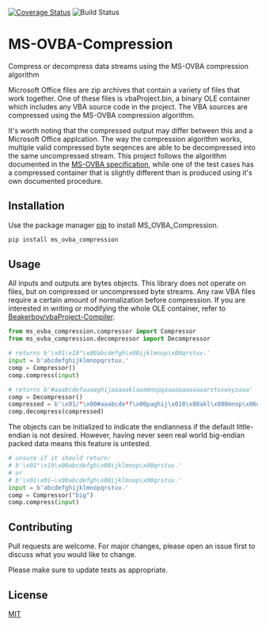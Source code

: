 [![Coverage Status](https://coveralls.io/repos/github/Beakerboy/MS-OVBA-Compression/badge.svg?branch=main)](https://coveralls.io/github/Beakerboy/MS-OVBA-Compression?branch=main) ![Build Status](https://github.com/Beakerboy/MS-OVBA-Compression/actions/workflows/python-package.yml/badge.svg)
# MS-OVBA-Compression

Compress or decompress data streams using the MS-OVBA compression algorithm

Microsoft Office files are zip archives that contain a variety of files that work together. One of these files is vbaProject.bin, a binary OLE container which includes
any VBA source code in the project. The VBA sources are compressed using the MS-OVBA compression algorithm.

It's worth noting that the compressed output may differ between this and a Microsoft Office applcation. The way the compression algorithm works, multiple valid
compressed byte seqences are able to be decompressed into the same uncompressed stream. This project follows the algorithm documented in the 
[MS-OVBA specification](https://interoperability.blob.core.windows.net/files/MS-OVBA/%5bMS-OVBA%5d.pdf), while one of the test cases has a compressed container
that is slightly different than is produced using it's own documented procedure.

## Installation

Use the package manager [pip](https://pip.pypa.io/en/stable/) to install MS_OVBA_Compression.

```bash
pip install ms_ovba_compression
```

## Usage
All inputs and outputs are bytes objects. This library does not operate on files, but on compressed or uncompressed byte streams. Any raw VBA files require a certain
amount of normalization before compression. If you are interested in writing or modifying the whole OLE container, refer to
[Beakerboy/vbaProject-Compiler](https://github.com/Beakerboy/vbaProject-Compiler).

```python
from ms_ovba_compression.compressor import Compressor
from ms_ovba_compression.decompressor import Decompressor

# returns b'\x01\x19°\x00abcdefgh\x00ijklmnop\x00qrstuv.'
input = b'abcdefghijklmnopqrstuv.'
comp = Compressor()
comp.compress(input)

# returns b'#aaabcdefaaaaghijaaaaaklaaamnopqaaaaaaaaaaaarstuvwxyzaaa'
comp = Decompressor()
compressed = b'\x01/°\x00#aaabcde²f\x00paghij\x018\x08akl\x000mnop\x06q\x02p\x04\x10rstuv\x10wxyz\x00<'
comp.decompress(compressed)

```
The objects can be initialized to indicate the endianness if the default little-endian is not desired. However, having never seen real world big-endian packed data
means this feature is untested.
```python
# unsure if it should return:
# b'\x01°\x19\x00abcdefgh\x00ijklmnop\x00qrstuv.'
# or
# b'\x01\x01—\x00abcdefgh\x00ijklmnop\x00qrstuv.'
input = b'abcdefghijklmnopqrstuv.'
comp = Compressor("big")
comp.compress(input)

```

## Contributing

Pull requests are welcome. For major changes, please open an issue first
to discuss what you would like to change.

Please make sure to update tests as appropriate.

## License

[MIT](https://choosealicense.com/licenses/mit/)
